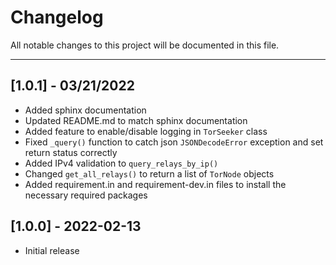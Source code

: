Changelog
=========

All notable changes to this project will be documented in this file.

****

[1.0.1] - 03/21/2022
--------------------
- Added sphinx documentation
- Updated README.md to match sphinx documentation
- Added feature to enable/disable logging in `TorSeeker` class
- Fixed `_query()` function to catch json `JSONDecodeError` exception and set return status correctly
- Added IPv4 validation to `query_relays_by_ip()`
- Changed `get_all_relays()` to return a list of `TorNode` objects
- Added requirement.in and requirement-dev.in files to install the necessary required packages

[1.0.0] - 2022-02-13
--------------------
- Initial release
